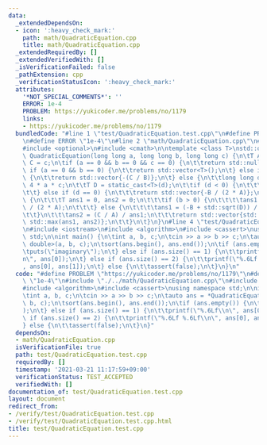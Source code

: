 ```yaml
---
data:
  _extendedDependsOn:
  - icon: ':heavy_check_mark:'
    path: math/QuadraticEquation.cpp
    title: math/QuadraticEquation.cpp
  _extendedRequiredBy: []
  _extendedVerifiedWith: []
  _isVerificationFailed: false
  _pathExtension: cpp
  _verificationStatusIcon: ':heavy_check_mark:'
  attributes:
    '*NOT_SPECIAL_COMMENTS*': ''
    ERROR: 1e-4
    PROBLEM: https://yukicoder.me/problems/no/1179
    links:
    - https://yukicoder.me/problems/no/1179
  bundledCode: "#line 1 \"test/QuadraticEquation.test.cpp\"\n#define PROBLEM \"https://yukicoder.me/problems/no/1179\"\
    \n#define ERROR \"1e-4\"\n#line 2 \"math/QuadraticEquation.cpp\"\n#include <vector>\n\
    #include <optional>\n#include <cmath>\n\ntemplate <class T>\nstd::optional<std::vector<T>>\
    \ QuadraticEquation(long long a, long long b, long long c) {\n\tT A = a, B = b,\
    \ C = c;\n\tif (a == 0 && b == 0 && c == 0) {\n\t\treturn std::nullopt;\n\t} else\
    \ if (a == 0 && b == 0) {\n\t\treturn std::vector<T>();\n\t} else if (a == 0)\
    \ {\n\t\treturn std::vector{-(C / B)};\n\t} else {\n\t\tlong long d = b * b -\
    \ 4 * a * c;\n\t\tT D = static_cast<T>(d);\n\t\tif (d < 0) {\n\t\t\treturn std::vector<T>();\n\
    \t\t} else if (d == 0) {\n\t\t\treturn std::vector{-B / (2 * A)};\n\t\t} else\
    \ {\n\t\t\tT ans1 = 0, ans2 = 0;\n\t\t\tif (b > 0) {\n\t\t\t\tans1 = (-B - std::sqrt(D))\
    \ / (2 * A);\n\t\t\t} else {\n\t\t\t\tans1 = (-B + std::sqrt(D)) / (2 * A);\n\t\
    \t\t}\n\t\t\tans2 = (C / A) / ans1;\n\t\t\treturn std::vector{std::min(ans1, ans2),\
    \ std::max(ans1, ans2)};\n\t\t}\n\t}\n}\n#line 4 \"test/QuadraticEquation.test.cpp\"\
    \n#include <iostream>\n#include <algorithm>\n#include <cassert>\nusing namespace\
    \ std;\n\nint main() {\n\tint a, b, c;\n\tcin >> a >> b >> c;\n\tauto ans = *QuadraticEquation<long\
    \ double>(a, b, c);\n\tsort(ans.begin(), ans.end());\n\tif (ans.empty()) {\n\t\
    \tputs(\"imaginary\");\n\t} else if (ans.size() == 1) {\n\t\tprintf(\"%.6Lf\\\
    n\", ans[0]);\n\t} else if (ans.size() == 2) {\n\t\tprintf(\"%.6Lf %.6Lf\\n\"\
    , ans[0], ans[1]);\n\t} else {\n\t\tassert(false);\n\t}\n}\n"
  code: "#define PROBLEM \"https://yukicoder.me/problems/no/1179\"\n#define ERROR\
    \ \"1e-4\"\n#include \"./../math/QuadraticEquation.cpp\"\n#include <iostream>\n\
    #include <algorithm>\n#include <cassert>\nusing namespace std;\n\nint main() {\n\
    \tint a, b, c;\n\tcin >> a >> b >> c;\n\tauto ans = *QuadraticEquation<long double>(a,\
    \ b, c);\n\tsort(ans.begin(), ans.end());\n\tif (ans.empty()) {\n\t\tputs(\"imaginary\"\
    );\n\t} else if (ans.size() == 1) {\n\t\tprintf(\"%.6Lf\\n\", ans[0]);\n\t} else\
    \ if (ans.size() == 2) {\n\t\tprintf(\"%.6Lf %.6Lf\\n\", ans[0], ans[1]);\n\t\
    } else {\n\t\tassert(false);\n\t}\n}"
  dependsOn:
  - math/QuadraticEquation.cpp
  isVerificationFile: true
  path: test/QuadraticEquation.test.cpp
  requiredBy: []
  timestamp: '2021-03-21 11:17:59+09:00'
  verificationStatus: TEST_ACCEPTED
  verifiedWith: []
documentation_of: test/QuadraticEquation.test.cpp
layout: document
redirect_from:
- /verify/test/QuadraticEquation.test.cpp
- /verify/test/QuadraticEquation.test.cpp.html
title: test/QuadraticEquation.test.cpp
---
```

